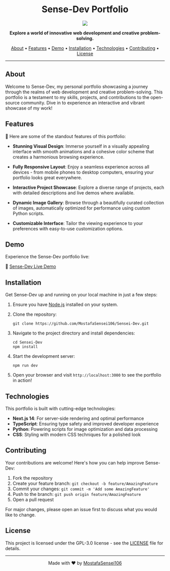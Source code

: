 <h1 align="center">Sense-Dev Portfolio</h1>

<p align="center">
  <img src="https://socialify.git.ci/MostafaSensei106/Sensei-Dev/image?font=Inter&language=1&name=1&owner=1&pattern=Floating%20Cogs&theme=Light">
</p>

<p align="center">
  <strong>Explore a world of innovative web development and creative problem-solving.</strong>
</p>

<p align="center">
  <a href="#about">About</a> •
  <a href="#features">Features</a> •
  <a href="#demo">Demo</a> •
  <a href="#installation">Installation</a> •
  <a href="#technologies">Technologies</a> •
  <a href="#contributing">Contributing</a> •
  <a href="#license">License</a>
</p>

---

## About

Welcome to Sense-Dev, my personal portfolio showcasing a journey through the realms of web development and creative problem-solving. This portfolio is a testament to my skills, projects, and contributions to the open-source community. Dive in to experience an interactive and vibrant showcase of my work!

## Features

🌟 Here are some of the standout features of this portfolio:

- **Stunning Visual Design**: Immerse yourself in a visually appealing interface with smooth animations and a cohesive color scheme that creates a harmonious browsing experience.

- **Fully Responsive Layout**: Enjoy a seamless experience across all devices - from mobile phones to desktop computers, ensuring your portfolio looks great everywhere.

- **Interactive Project Showcase**: Explore a diverse range of projects, each with detailed descriptions and live demos where available.

- **Dynamic Image Gallery**: Browse through a beautifully curated collection of images, automatically optimized for performance using custom Python scripts.

- **Customizable Interface**: Tailor the viewing experience to your preferences with easy-to-use customization options.

## Demo

Experience the Sense-Dev portfolio live:

🚀 [Sense-Dev Live Demo](https://mostafasensei106.github.io/Sensei-Dev)

## Installation

Get Sense-Dev up and running on your local machine in just a few steps:

1. Ensure you have [Node.js](https://nodejs.org/en/download/package-manager) installed on your system.

2. Clone the repository:
   ```
   git clone https://github.com/MostafaSensei106/Sensei-Dev.git
   ```

3. Navigate to the project directory and install dependencies:
   ```
   cd Sensei-Dev
   npm install
   ```

4. Start the development server:
   ```
   npm run dev
   ```

5. Open your browser and visit `http://localhost:3000` to see the portfolio in action!

## Technologies

This portfolio is built with cutting-edge technologies:

- **Next.js 14**: For server-side rendering and optimal performance
- **TypeScript**: Ensuring type safety and improved developer experience
- **Python**: Powering scripts for image optimization and data processing
- **CSS**: Styling with modern CSS techniques for a polished look

## Contributing

Your contributions are welcome! Here's how you can help improve Sense-Dev:

1. Fork the repository
2. Create your feature branch: `git checkout -b feature/AmazingFeature`
3. Commit your changes: `git commit -m 'Add some AmazingFeature'`
4. Push to the branch: `git push origin feature/AmazingFeature`
5. Open a pull request

For major changes, please open an issue first to discuss what you would like to change.

## License

This project is licensed under the GPL-3.0 license - see the [LICENSE](LICENSE) file for details.

---

<p align="center">
  Made with ❤️ by <a href="https://github.com/MostafaSensei106">MostafaSensei106</a>
</p>
